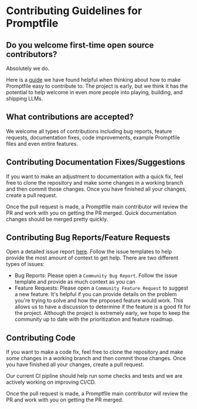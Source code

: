 # Contributing Guidelines for Promptfile

## Do you welcome first-time open source contributors?

Absolutely we do.

Here is a [guide](https://opensource.guide/how-to-contribute/) we have found helpful when thinking about how to make Promptfile easy to contribute to. The project is early, but we think it has the potential to help welcome in even more people into playing, building, and shipping LLMs.

## What contributions are accepted?

We welcome all types of contributions including bug reports, feature requests, documentation fixes, code improvements, example Promptfile files and even entire features.

## Contributing Documentation Fixes/Suggestions

If you want to make an adjustment to documentation with a quick fix, feel free to clone the repository and make some changes in a working branch and then commit those changes. Once you have finished all your changes, create a pull request.

Once the pull request is made, a Promptfile main contributor will review the PR and work with you on getting the PR merged. Quick documentation changes should be merged pretty quickly.

## Contributing Bug Reports/Feature Requests

Open a detailed issue report [here](https://github.com/promptfile/promptfile/issues). Follow the issue templates to help provide the most amount of context to get help. There are two different types of issues:

- Bug Reports: Please open a `Community Bug Report`. Follow the issue template and provide as much context as you can
- Feature Requests: Please open a `Community Feature Request` to suggest a new feature. It's helpful if you can provide details on the problem you're trying to solve and how the proposed feature would work. This allows us to have a discussion to determine if the feature is a good fit for the project. Although the project is extremely early, we hope to keep the community up to date with the prioritization and feature roadmap.

## Contributing Code

If you want to make a code fix, feel free to clone the repository and make some changes in a working branch and then commit those changes. Once you have finished all your changes, create a pull request.

Our current CI pipline should help run some checks and tests and we are actively working on improving CI/CD.

Once the pull request is made, a Promptfile main contributor will review the PR and work with you on getting the PR merged.
